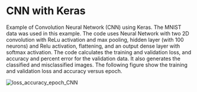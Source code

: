 # CNN with Keras
Example of Convolution Neural Network (CNN) using Keras.
The MNIST data was used in this example. The code uses Neural Network with two 2D convolution with ReLu activation and max pooling, hidden layer (with 100 neurons) and Relu activation, flattening, and an output dense layer with softmax activation. The code calculates the training and validation loss, and accuracy and percent error for the validation data. It also generates the classified and misclassified images. The following figure show the training and validation loss and accuracy versus epoch.

![loss_accuracy_epoch_CNN](https://user-images.githubusercontent.com/12114448/219990619-19fa769d-2348-4da7-a20c-c90a87621060.png)
